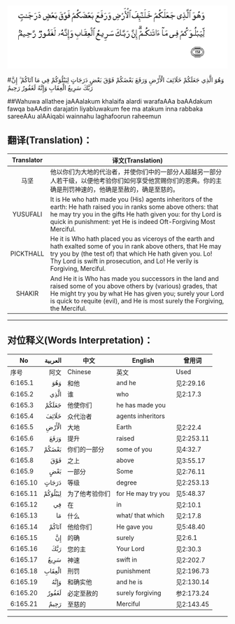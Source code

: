 ![006:165](images/006_165.gif)

#وَهُوَ الَّذِي جَعَلَكُمْ خَلَائِفَ الْأَرْضِ وَرَفَعَ بَعْضَكُمْ فَوْقَ بَعْضٍ دَرَجَاتٍ لِيَبْلُوَكُمْ فِي مَا آتَاكُمْ ۗ إِنَّ رَبَّكَ سَرِيعُ الْعِقَابِ وَإِنَّهُ لَغَفُورٌ رَحِيمٌ

##Wahuwa allathee jaAAalakum khalaifa alardi warafaAAa baAAdakum fawqa baAAdin darajatin liyabluwakum fee ma atakum inna rabbaka sareeAAu alAAiqabi wainnahu laghafoorun raheemun 

## 翻译(Translation)：

| Translator | 译文(Translation)                                            |
| :--------: | ------------------------------------------------------------ |
|    马坚    | 他以你们为大地的代治者，并使你们中的一部分人超越另一部分人若干级，以便他考验你们如何享受他赏赐你们的恩典。你的主确是刑罚神速的，他确是至赦的，确是至慈的。 |
|  YUSUFALI  | It is He who hath made you (His) agents inheritors of the earth: He hath raised you in ranks some above others: that he may try you in the gifts He hath given you: for thy Lord is quick in punishment: yet He is indeed Oft-Forgiving Most Merciful. |
| PICKTHALL  | He it is Who hath placed you as viceroys of the earth and hath exalted some of you in rank above others, that He may try you by (the test of) that which He hath given you. Lo! Thy Lord is swift in prosecution, and Lo! He verily is Forgiving, Merciful. |
|   SHAKIR   | And He it is Who has made you successors in the land and raised some of you above others by (various) grades, that He might try you by what He has given you; surely your Lord is quick to requite (evil), and He is most surely the Forgiving, the Merciful. |

---

## 对位释义(Words Interpretation)：

| No   | العربية | 中文    | English | 曾用词 |
| ---- | ------: | ------- | ------- | ------ |
| 序号 |    阿文 | Chinese | 英文    | Used   |
| 6:165.1  | وَهُوَ     | 和他           | and he             | 见2:29.16  |
| 6:165.2  | الَّذِي    | 谁             | who                | 见2:17.3   |
| 6:165.3  | جَعَلَكُمْ   | 他使你们       | he has made you    |            |
| 6:165.4  | خَلَائِفَ   | 众代治者       | agents inheritors  |            |
| 6:165.5  | الْأَرْضِ   | 大地           | Earth              | 见2:22.4   |
| 6:165.6  | وَرَفَعَ    | 提升           | raised             | 见2:253.11 |
| 6:165.7  | بَعْضَكُمْ   | 你们的一部分   | some of you        | 见4:32.7   |
| 6:165.8  | فَوْقَ     | 之上           | above              | 见3:55.17  |
| 6:165.9  | بَعْضٍ     | 一部分         | Some               | 见2:76.11  |
| 6:165.10 | دَرَجَاتٍ   | 等级           | degree             | 见2:253.13 |
| 6:165.11 | لِيَبْلُوَكُمْ | 为了他考验你们 | for He may try you | 见5:48.37  |
| 6:165.12 | فِي      | 在             | in                 | 见2:10.1   |
| 6:165.13 | مَا      | 什么           | what/ that which   | 见2:17.8   |
| 6:165.14 | آتَاكُمْ   | 他给你们       | He gave you        | 见5:48.40  |
| 6:165.15 | إِنَّ      | 的确           | surely             | 见2:6.1    |
| 6:165.16 | رَبَّكَ     | 您的主         | Your Lord          | 见2:30.3   |
| 6:165.17 | سَرِيعُ    | 神速           | swift in           | 见2:202.7  |
| 6:165.18 | الْعِقَابِ  | 刑罚           | punishment         | 见2:196.73 |
| 6:165.19 | وَإِنَّهُ    | 和确实他       | and he is          | 见2:130.14 |
| 6:165.20 | لَغَفُورٌ   | 必定至赦的     | surely forgiving   | 参2:173.24 |
| 6:165.21 | رَحِيمٌ    | 至慈的         | Merciful           | 见2:143.45 |

---